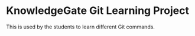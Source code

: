 # KnowledgeGate Git Learning Project

This is used by the students to learn different Git commands.
